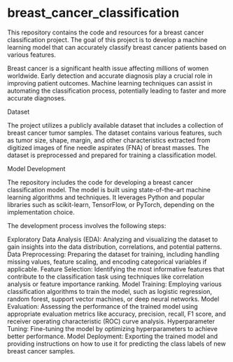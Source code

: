 # breast_cancer_classification

This repository contains the code and resources for a breast cancer classification project. The goal of this project is to develop a machine learning model that can accurately classify breast cancer patients based on various features.

Breast cancer is a significant health issue affecting millions of women worldwide. Early detection and accurate diagnosis play a crucial role in improving patient outcomes. Machine learning techniques can assist in automating the classification process, potentially leading to faster and more accurate diagnoses.

Dataset

The project utilizes a publicly available dataset that includes a collection of breast cancer tumor samples. The dataset contains various features, such as tumor size, shape, margin, and other characteristics extracted from digitized images of fine needle aspirates (FNA) of breast masses. The dataset is preprocessed and prepared for training a classification model.

Model Development

The repository includes the code for developing a breast cancer classification model. The model is built using state-of-the-art machine learning algorithms and techniques. It leverages Python and popular libraries such as scikit-learn, TensorFlow, or PyTorch, depending on the implementation choice.

The development process involves the following steps:

Exploratory Data Analysis (EDA): Analyzing and visualizing the dataset to gain insights into the data distribution, correlations, and potential patterns.
Data Preprocessing: Preparing the dataset for training, including handling missing values, feature scaling, and encoding categorical variables if applicable.
Feature Selection: Identifying the most informative features that contribute to the classification task using techniques like correlation analysis or feature importance ranking.
Model Training: Employing various classification algorithms to train the model, such as logistic regression, random forest, support vector machines, or deep neural networks.
Model Evaluation: Assessing the performance of the trained model using appropriate evaluation metrics like accuracy, precision, recall, F1 score, and receiver operating characteristic (ROC) curve analysis.
Hyperparameter Tuning: Fine-tuning the model by optimizing hyperparameters to achieve better performance.
Model Deployment: Exporting the trained model and providing instructions on how to use it for predicting the class labels of new breast cancer samples.
